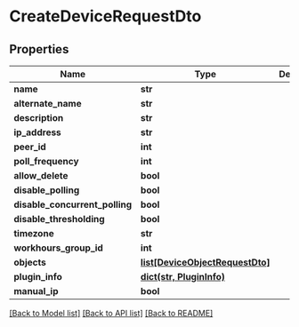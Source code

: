 # CreateDeviceRequestDto

## Properties
Name | Type | Description | Notes
------------ | ------------- | ------------- | -------------
**name** | **str** |  | [optional] 
**alternate_name** | **str** |  | [optional] 
**description** | **str** |  | [optional] 
**ip_address** | **str** |  | [optional] 
**peer_id** | **int** |  | [optional] 
**poll_frequency** | **int** |  | [optional] 
**allow_delete** | **bool** |  | [optional] 
**disable_polling** | **bool** |  | [optional] 
**disable_concurrent_polling** | **bool** |  | [optional] 
**disable_thresholding** | **bool** |  | [optional] 
**timezone** | **str** |  | [optional] 
**workhours_group_id** | **int** |  | [optional] 
**objects** | [**list[DeviceObjectRequestDto]**](DeviceObjectRequestDto.md) |  | [optional] 
**plugin_info** | [**dict(str, PluginInfo)**](PluginInfo.md) |  | [optional] 
**manual_ip** | **bool** |  | [optional] 

[[Back to Model list]](../README.md#documentation-for-models) [[Back to API list]](../README.md#documentation-for-api-endpoints) [[Back to README]](../README.md)


